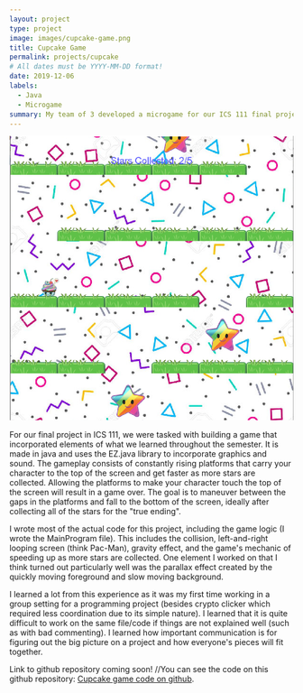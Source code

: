 ```yaml
---
layout: project
type: project
image: images/cupcake-game.png
title: Cupcake Game
permalink: projects/cupcake
# All dates must be YYYY-MM-DD format!
date: 2019-12-06
labels:
  - Java
  - Microgame
summary: My team of 3 developed a microgame for our ICS 111 final project.
---
```


<img class="ui medium right floated rounded image" src="../images/cupcake-game.png">

For our final project in ICS 111, we were tasked with building a game that incorporated elements of what we learned throughout the semester. It is made in java and uses the EZ.java library to incorporate graphics and sound. The gameplay consists of constantly rising platforms that carry your character to the top of the screen and get faster as more stars are collected. Allowing the platforms to make your character touch the top of the screen will result in a game over. The goal is to maneuver between the gaps in the platforms and fall to the bottom of the screen, ideally after collecting all of the stars for the "true ending". 

I wrote most of the actual code for this project, including the game logic (I wrote the MainProgram file). This includes the collision, left-and-right looping screen (think Pac-Man), gravity effect, and the game's mechanic of speeding up as more stars are collected. One element I worked on that I think turned out particularly well was the parallax effect created by the quickly moving foreground and slow moving background.

I learned a lot from this experience as it was my first time working in a group setting for a programming project (besides crypto clicker which required less coordination due to its simple nature). I learned that it is quite difficult to work on the same file/code if things are not explained well (such as with bad commenting). I learned how important communication is for figuring out the big picture on a project and how everyone's pieces will fit together. 

Link to github repository coming soon!
//You can see the code on this github repository: [Cupcake game code on github](link).



